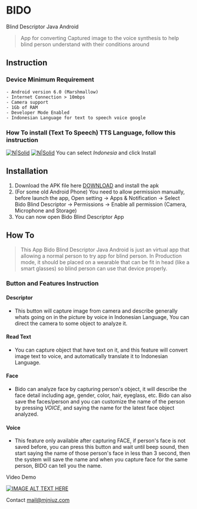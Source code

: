 # BIDO
Blind Descriptor Java Android

> App for converting Captured image to the voice synthesis to help blind person understand with their conditions around

## Instruction
### Device Minimum Requirement
    - Android version 6.0 (Marshmallow)
	- Internet Connection > 10mbps
	- Camera support
	- 1Gb of RAM
	- Developer Mode Enabled
	- Indonesian Language for text to speech voice google

### How To install (Text To Speech) TTS Language, follow this instruction
[![N|Solid](https://cdn57.androidauthority.net/wp-content/uploads/2015/12/Google-text-to-speech-engine.png)](https://nodesource.com/products/nsolid)
[![N|Solid](https://cdn57.androidauthority.net/wp-content/uploads/2015/12/Google-text-to-speech-engine-3.png)](https://nodesource.com/products/nsolid)
You can select *Indonesia* and click Install


## Installation
1. Download the APK file here [DOWNLOAD](http://bit.ly/bido-app) and install the apk
2. (For some old Android Phone) You need to allow permission manually, before launch the app, Open setting -> Apps & Notification -> Select Bido Blind Descriptor -> Permissions -> Enable all permission (Camera, Microphone and Storage)
3. You can now open Bido Blind Descriptor App


## How To
> This App Bido Blind Descriptor Java Android is just an virtual app that allowing a normal person to try app for blind person. In Production mode, it should be placed on a wearable that can be fit in head (like a smart glasses) so blind person can use that device properly.

### Button and Features Instruction
#### Descriptor
* This button will capture image from camera and describe generally whats going on in the picture by voice in Indonesian Language, You can direct the camera to some object to analyze it.

#### Read Text
* You can capture object that have text on it, and this feature will convert image text to voice, and automatically translate it to Indonesian Language.

#### Face
* Bido can analyze face by capturing person's object, it will describe the face detail including age, gender, color, hair, eyeglass, etc.
    Bido can also save the faces/person and you can customize the name of the person by pressing *VOICE*, and saying the name for the latest face object analyzed.

#### Voice
* This feature only available after capturing FACE, if person's face is not saved before, you can press this button and wait until beep sound, then start saying the name of those person's face in less than 3 second, then the system will save the name and when you capture face for the same person, BIDO can tell you the name.

Video Demo

[![IMAGE ALT TEXT HERE](https://img.youtube.com/vi/Q0Ov0xt-09c/0.jpg)](https://www.youtube.com/watch?v=Q0Ov0xt-09c)

Contact mail@mjniuz.com
